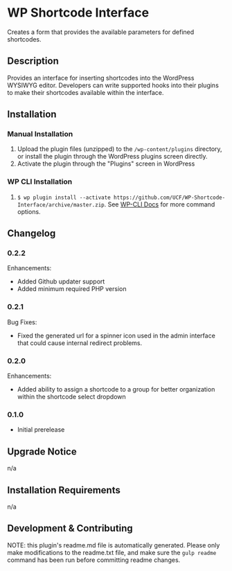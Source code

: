 # WP Shortcode Interface #

Creates a form that provides the available parameters for defined shortcodes.


## Description ##

Provides an interface for inserting shortcodes into the WordPress WYSIWYG editor.  Developers can write supported hooks into their plugins to make their shortcodes available within the interface.


## Installation ##

### Manual Installation ###
1. Upload the plugin files (unzipped) to the `/wp-content/plugins` directory, or install the plugin through the WordPress plugins screen directly.
2. Activate the plugin through the "Plugins" screen in WordPress

### WP CLI Installation ###
1. `$ wp plugin install --activate https://github.com/UCF/WP-Shortcode-Interface/archive/master.zip`.  See [WP-CLI Docs](http://wp-cli.org/commands/plugin/install/) for more command options.


## Changelog ##

### 0.2.2 ###
Enhancements:
* Added Github updater support
* Added minimum required PHP version

### 0.2.1 ###
Bug Fixes:
* Fixed the generated url for a spinner icon used in the admin interface that could cause internal redirect problems.

### 0.2.0 ###
Enhancements:
* Added ability to assign a shortcode to a group for better organization within the shortcode select dropdown

### 0.1.0 ###
* Initial prerelease


## Upgrade Notice ##

n/a


## Installation Requirements ##

n/a


## Development & Contributing ##

NOTE: this plugin's readme.md file is automatically generated.  Please only make modifications to the readme.txt file, and make sure the `gulp readme` command has been run before committing readme changes.

